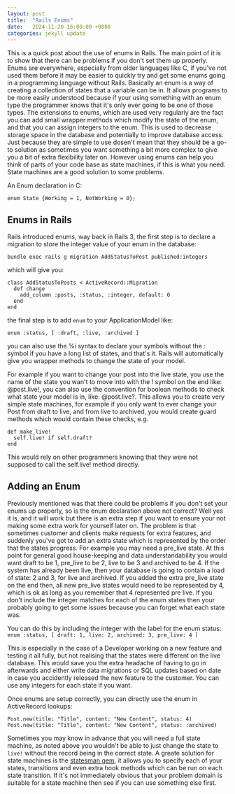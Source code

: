 ```yaml
---
layout: post
title:  "Rails Enums"
date:   2024-11-20 16:00:00 +0000
categories: jekyll update
---
```


This is a quick post about the use of enums in Rails. The main point of it is to show that there can be problems if you don't set them up properly. Enums are everywhere, especially from older languages like C, if you've not used them before it may be easier to quickly try and get some enums going in a programming language without Rails. Basically an enum is a way of creating a collection of states that a variable can be in. It allows programs to be more easily understood because if your using something with an enum type the programmer knows that it's only ever going to be one of those types. The extensions to enums, which are used very regularly are the fact you can add small wrapper methods which modify the state of the enum, and that you can assign integers to the enum. This is used to decrease storage space in the database and potentially to improve database access. Just because they are simple to use dosen't mean that they should be a go-to solution as sometimes you want something a bit more complex to give you a bit of extra flexibility later on. However using enums can help you think of parts of your code base as state machines, if this is what you need. State machines are a good solution to some problems.

An Enum declaration in C:

```enum State {Working = 1, NotWorking = 0}; ```

## Enums in Rails

Rails introduced enums, way back in Rails 3, the first step is to declare a migration to store the integer value of your enum in the database:

```bundle exec rails g migration AddStatusToPost published:integers```

which will give you:

```
class AddStatusToPosts < ActiveRecord::Migration
  def change
    add_column :posts, :status, :integer, default: 0
  end
end
```

the final step is to add `enum` to your ApplicationModel like:

```enum :status, [ :draft, :live, :archived ]```

you can also use the %i syntax to declare your symbols without the : symbol if you have a long list of states,
and that's it. Rails will automatically give you wrapper methods to change the state of your model.

For example if you want to change your post into the live state, you use the name of the state you wan't to move into with the ! symbol on the end like: @post.live!, you can also use the convention for boolean methods to check what state your model is in, like: @post.live?. This allows you to create very simple state machines, for example if you only want to ever change your Post from draft to live, and from live to archived, you would create guard methods which would contain these checks, e.g.

```
def make_live!
  self.live! if self.draft?
end
```

This would rely on other programmers knowing that they were not supposed to call the self.live! method directly.

## Adding an Enum

Previously mentioned was that there could be problems if you don't set your enums up properly, so is the enum declaration above not correct? Well yes it is, and it will work but there is an extra step if you want to ensure your not making some extra work for yourself later on. The problem is that sometimes customer and clients make requests for extra features, and suddenly you've got to add an extra state which is represented by the order that the states progress. For example you may need a pre_live state. At this point for general good house-keeping and data understandability you would want draft to be 1, pre_live to be 2, live to be 3 and archived to be 4. If the system has already been live, then your database is going to contain a load of state: 2 and 3, for live and archived. If you added the extra pre_live state on the end then, all new pre_live states would need to be represented by 4, which is ok as long as you remember that 4 represented pre live. If you don't include the integer matches for each of the enum states then your probably going to get some issues because you can forget what each state was.

You can do this by including the integer with the label for the enum status:
```enum :status, [ draft: 1, live: 2, archived: 3, pre_live: 4 ]```

This is especially in the case of a Developer working on a new feature and testing it all fully, but not realising that the states were different on the live database. This would save you the extra headache of having to go in afterwards and either write data migrations or SQL updates based on date in case you accidently released the new feature to the customer. You can use any integers for each state if you want.

Once enums are setup correctly, you can directly use the enum in ActiveRecord lookups:

```
Post.new(title: "Title", content: "New Content", status: 4)
Post.new(title: "Title", content: "New Content", status: :archived)
```

Sometimes you may know in advance that you will need a full state machine, as noted above you wouldn't be able to just change the state to `live!` without the record being in the correct state. A greate solution for state machines is the [statesman gem](https://github.com/gocardless/statesman), it allows you to specify each of your states, transitions and even extra hook methods which can be run on each state transition. If it's not immediately obvious that your problem domain is suitable for a state machine then see if you can use something else first.